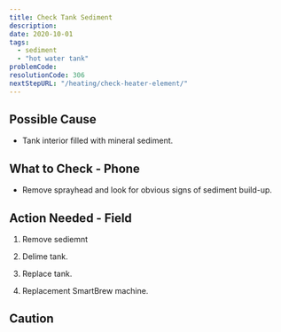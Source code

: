 ```yaml
---
title: Check Tank Sediment
description:
date: 2020-10-01
tags:
  - sediment
  - "hot water tank"
problemCode:
resolutionCode: 306
nextStepURL: "/heating/check-heater-element/"
---
```

## Possible Cause

- Tank interior filled with mineral sediment.

## What to Check - Phone

- Remove sprayhead and look for obvious signs of sediment build-up.

## Action Needed - Field

1) Remove sediemnt

2) Delime tank.

3) Replace tank.

4) Replacement SmartBrew machine.

## Caution
